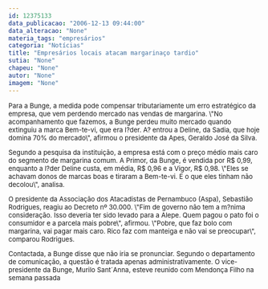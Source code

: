 ```yaml
---
id: 12375133
data_publicacao: "2006-12-13 09:44:00"
data_alteracao: "None"
materia_tags: "empresários"
categoria: "Notícias"
title: "Empresários locais atacam margarinaço tardio"
sutia: "None"
chapeu: "None"
autor: "None"
imagem: "None"
---
```

<p><FONT size=2></p>
<p><P>Para a Bunge, a medida pode compensar tributariamente um erro estratégico da empresa, que vem perdendo mercado nas vendas de margarina. \"No acompanhamento que fazemos, a Bunge perdeu muito mercado quando extinguiu a marca Bem-te-vi, que era l?der. A? entrou a Deline, da Sadia, que hoje domina 70% do mercado\", afirmou o presidente da Apes, Geraldo José da Silva. </P></p>
<p><P>Segundo a pesquisa da instituição, a empresa está com o preço médio mais caro do segmento de margarina comum. A Primor, da Bunge, é vendida por R$ 0,99, enquanto a l?der Deline custa, em média, R$ 0,96 e a Vigor, R$ 0,98. \"Eles se achavam donos de marcas boas e tiraram a Bem-te-vi. E o que eles tinham não decolou\", analisa. </P></p>
<p><P>O presidente da Associação dos Atacadistas de Pernambuco (Aspa), Sebastião Rodrigues, reagiu ao Decreto nº 30.000. \"Fim de governo não tem a m?nima consideração. Isso deveria ter sido levado para a Alepe. Quem pagou o pato foi o consumidor e a parcela mais pobre\", afirmou. \"Pobre, que faz bolo com margarina, vai pagar mais caro. Rico faz com manteiga e não vai se preocupar\", comparou Rodrigues. </P></p>
<p><P>Contactada, a Bunge disse que não iria se pronunciar. Segundo o departamento de comunicação, a questão é tratada apenas administrativamente. O vice-presidente da Bunge, Murilo Sant´Anna, esteve reunido com Mendonça Filho na semana passada</P></FONT> </p>
